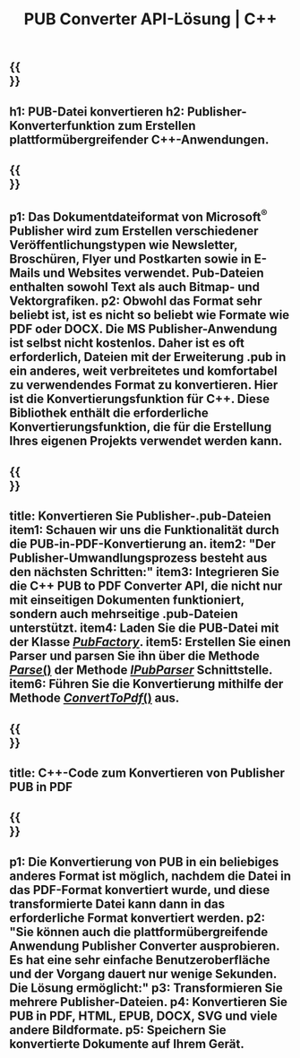 ﻿---
translation: true
template: /_templates/conversion.md
title: PUB Converter API-Lösung | C++
url: /cpp/conversion/
description: Konvertieren Sie Microsoft Publisher-Dateien programmgesteuert über die C++-Bibliothek. Einfache API-Lösung zum Erstellen Ihres PUB-Konverter-C++-Projekts.
metakeywords: Pub-CPP-Konverter, Pub-Datei cpp konvertieren
family: pub
platformtag: cpp
feature: conversion
---

{{<section banner>}}
---
h1: PUB-Datei konvertieren
h2: Publisher-Konverterfunktion zum Erstellen plattformübergreifender C++-Anwendungen.
---

{{<section overview>}}
---
p1: Das Dokumentdateiformat von Microsoft<sup>®</sup> Publisher wird zum Erstellen verschiedener Veröffentlichungstypen wie Newsletter, Broschüren, Flyer und Postkarten sowie in E-Mails und Websites verwendet. Pub-Dateien enthalten sowohl Text als auch Bitmap- und Vektorgrafiken.
p2: Obwohl das Format sehr beliebt ist, ist es nicht so beliebt wie Formate wie PDF oder DOCX. Die MS Publisher-Anwendung ist selbst nicht kostenlos. Daher ist es oft erforderlich, Dateien mit der Erweiterung .pub in ein anderes, weit verbreitetes und komfortabel zu verwendendes Format zu konvertieren. Hier ist die Konvertierungsfunktion für C++. Diese Bibliothek enthält die erforderliche Konvertierungsfunktion, die für die Erstellung Ihres eigenen Projekts verwendet werden kann.
---

{{<section feature1>}}
---
title: Konvertieren Sie Publisher-.pub-Dateien
item1: Schauen wir uns die Funktionalität durch die PUB-in-PDF-Konvertierung an.
item2: "Der Publisher-Umwandlungsprozess besteht aus den nächsten Schritten:"
item3: Integrieren Sie die C++ PUB to PDF Converter API, die nicht nur mit einseitigen Dokumenten funktioniert, sondern auch mehrseitige .pub-Dateien unterstützt.
item4: Laden Sie die PUB-Datei mit der Klasse [*PubFactory*](https://apireference.aspose.com/pub/cpp/class/aspose.pub.pub_factory).
item5: Erstellen Sie einen Parser und parsen Sie ihn über die Methode [*Parse*()](https://apireference.aspose.com/pub/cpp/class/aspose.pub.i_pub_parser#ae9fc7043f382a5b4a7b694f0fe477915) der Methode [*IPubParser*](https://apireference.aspose.com/pub/cpp/class/aspose.pub.i_pub_parser) Schnittstelle.
item6: Führen Sie die Konvertierung mithilfe der Methode [*ConvertToPdf*()](https://apireference.aspose.com/pub/cpp/class/aspose.pub.i_pdf_converter) aus.
---

{{<section codeexample>}}
---
title: C++-Code zum Konvertieren von Publisher PUB in PDF
---

{{<section summary>}}
---
p1: Die Konvertierung von PUB in ein beliebiges anderes Format ist möglich, nachdem die Datei in das PDF-Format konvertiert wurde, und diese transformierte Datei kann dann in das erforderliche Format konvertiert werden.
p2: "Sie können auch die plattformübergreifende Anwendung Publisher Converter ausprobieren. Es hat eine sehr einfache Benutzeroberfläche und der Vorgang dauert nur wenige Sekunden. Die Lösung ermöglicht:"
p3: Transformieren Sie mehrere Publisher-Dateien.
p4: Konvertieren Sie PUB in PDF, HTML, EPUB, DOCX, SVG und viele andere Bildformate.
p5: Speichern Sie konvertierte Dokumente auf Ihrem Gerät.
---